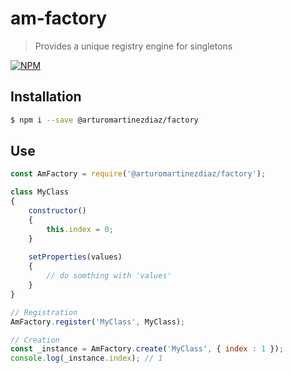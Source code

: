 # am-factory

> Provides a unique registry engine for singletons

[![NPM](https://nodei.co/npm/@arturomartinezdiaz/factory.png)](https://www.npmjs.com/package/@arturomartinezdiaz/factory)

## Installation

```bash
$ npm i --save @arturomartinezdiaz/factory
```

## Use

```javascript
const AmFactory = require('@arturomartinezdiaz/factory');

class MyClass
{
    constructor()
    {
        this.index = 0;
    }
    
    setProperties(values)
    {
        // do somthing with 'values'
    }  
}

// Registration
AmFactory.register('MyClass', MyClass);

// Creation
const _instance = AmFactory.create('MyClass', { index : 1 });
console.log(_instance.index); // 1
```
